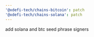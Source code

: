 ```yaml
---
'@xdefi-tech/chains-bitcoin': patch
'@xdefi-tech/chains-solana': patch
---
```


add solana and btc seed phrase signers
